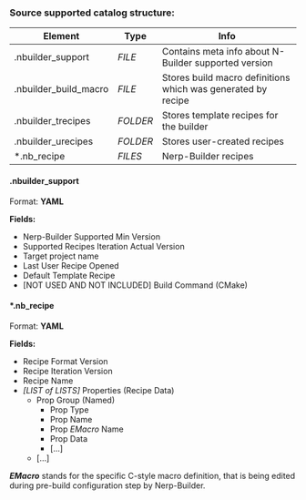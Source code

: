 ### Source supported catalog structure:
| Element | Type | Info |
| --- | --- | --- |
| .nbuilder_support | *FILE* | Contains meta info about N-Builder supported version |
| .nbuilder_build_macro | *FILE* | Stores build macro definitions which was generated by recipe |
| .nbuilder_trecipes | *FOLDER* | Stores template recipes for the builder |
| .nbuilder_urecipes | *FOLDER* | Stores user-created recipes |
| *.nb_recipe | *FILES* | Nerp-Builder recipes |

#### .nbuilder_support

Format: __YAML__

**Fields:**
* Nerp-Builder Supported Min Version
* Supported Recipes Iteration Actual Version
* Target project name 
* Last User Recipe Opened
* Default Template Recipe
* [NOT USED AND NOT INCLUDED] Build Command (CMake) 


#### *.nb_recipe

Format: __YAML__

**Fields:**
* Recipe Format Version
* Recipe Iteration Version
* Recipe Name
* *[LIST of LISTS]* Properties (Recipe Data)
  * Prop Group (Named)
    * Prop Type
    * Prop Name
    * Prop *EMacro* Name
    * Prop Data
    * [...]
  * [...]

***EMacro*** stands for the specific C-style macro definition, that is being edited during pre-build configuration step by Nerp-Builder.